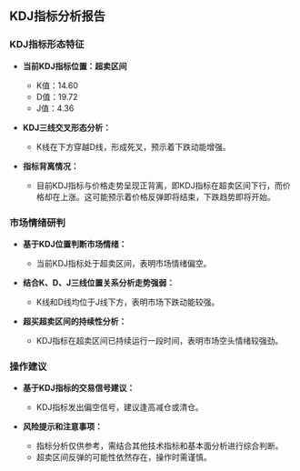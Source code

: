 ## KDJ指标分析报告

### KDJ指标形态特征

- **当前KDJ指标位置：超卖区间**
  - K值：14.60
  - D值：19.72
  - J值：4.36

- **KDJ三线交叉形态分析：**
  - K线在下方穿越D线，形成死叉，预示着下跌动能增强。

- **指标背离情况：**
  - 目前KDJ指标与价格走势呈现正背离，即KDJ指标在超卖区间下行，而价格却在上涨。这可能预示着价格反弹即将结束，下跌趋势即将开始。

### 市场情绪研判

- **基于KDJ位置判断市场情绪：**
  - 当前KDJ指标处于超卖区间，表明市场情绪偏空。

- **结合K、D、J三线位置关系分析走势强弱：**
  - K线和D线均位于J线下方，表明市场下跌动能较强。

- **超买超卖区间的持续性分析：**
  - KDJ指标在超卖区间已持续运行一段时间，表明市场空头情绪较强劲。

### 操作建议

- **基于KDJ指标的交易信号建议：**
  - KDJ指标发出偏空信号，建议逢高减仓或清仓。

- **风险提示和注意事项：**
  - 指标分析仅供参考，需结合其他技术指标和基本面分析进行综合判断。
  - 超卖区间反弹的可能性依然存在，操作时需谨慎。